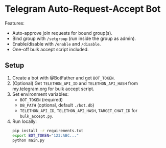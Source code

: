 # Telegram Auto-Request-Accept Bot

Features:
- Auto-approve join requests for bound group(s).
- Bind group with `/setgroup` (run inside the group as admin).
- Enable/disable with `/enable` and `/disable`.
- One-off bulk accept script included.

## Setup

1. Create a bot with @BotFather and get `BOT_TOKEN`.
2. (Optional) Get `TELETHON_API_ID` and `TELETHON_API_HASH` from my.telegram.org for bulk accept script.
3. Set environment variables:
   - `BOT_TOKEN` (required)
   - `DB_PATH` (optional, default `./bot.db`)
   - `TELETHON_API_ID`, `TELETHON_API_HASH`, `TARGET_CHAT_ID` for `bulk_accept.py`.
4. Run locally:
   ```bash
   pip install -r requirements.txt
   export BOT_TOKEN="123:ABC..."
   python main.py
